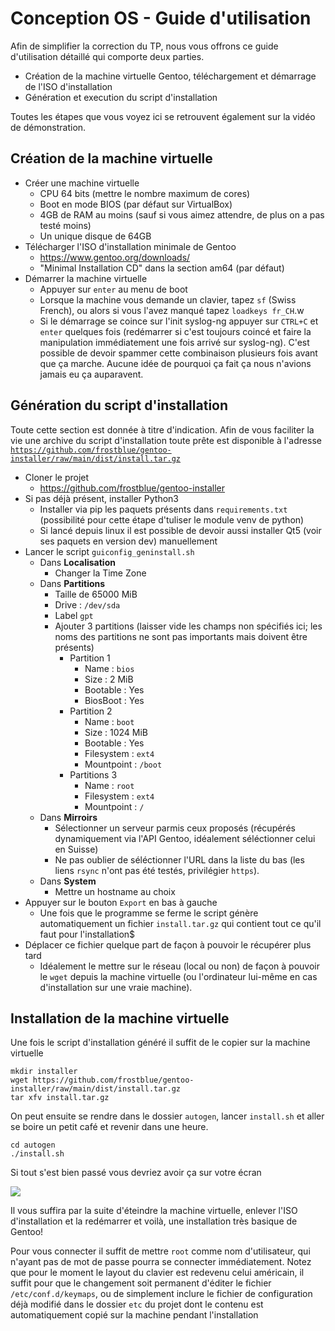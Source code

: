 # Conception OS - Guide d'utilisation

Afin de simplifier la correction du TP, nous vous offrons ce guide d'utilisation détaillé qui comporte deux parties.

- Création de la machine virtuelle Gentoo, téléchargement et démarrage de l'ISO d'installation
- Génération et execution du script d'installation

Toutes les étapes que vous voyez ici se retrouvent également sur la vidéo de démonstration.

## Création de la machine virtuelle

- Créer une machine virtuelle
    - CPU 64 bits (mettre le nombre maximum de cores)
    - Boot en mode BIOS (par défaut sur VirtualBox)
    - 4GB de RAM au moins (sauf si vous aimez attendre, de plus on a pas testé moins)
    - Un unique disque de 64GB
- Télécharger l'ISO d'installation minimale de Gentoo
    - https://www.gentoo.org/downloads/
    - "Minimal Installation CD" dans la section am64 (par défaut)
- Démarrer la machine virtuelle
    - Appuyer sur `enter` au menu de boot
    - Lorsque la machine vous demande un clavier, tapez `sf` (Swiss French), ou alors si vous l'avez manqué tapez `loadkeys fr_CH`.w
    - Si le démarrage se coince sur l'init syslog-ng appuyer sur `CTRL+C` et `enter` quelques fois (redémarrer si c'est toujours coincé et faire la manipulation immédiatement une fois arrivé sur syslog-ng). C'est possible de devoir spammer cette combinaison plusieurs fois avant que ça marche. Aucune idée de pourquoi ça fait ça nous n'avions jamais eu ça auparavent.

## Génération du script d'installation

Toute cette section est donnée à titre d'indication. Afin de vous faciliter la vie une archive du script d'installation toute prête est disponible à l'adresse [`https://github.com/frostblue/gentoo-installer/raw/main/dist/install.tar.gz`](https://github.com/frostblue/gentoo-installer/raw/main/dist/install.tar.gz)

- Cloner le projet
    - https://github.com/frostblue/gentoo-installer
- Si pas déjà présent, installer Python3
    - Installer via pip les paquets présents dans `requirements.txt`
    (possibilité pour cette étape d'tuliser le module venv de python)
    - Si lancé depuis linux il est possible de devoir aussi installer Qt5 (voir ses paquets en version dev) manuellement
- Lancer le script `guiconfig_geninstall.sh`
    - Dans **Localisation**
        - Changer la Time Zone
    - Dans **Partitions**
        - Taille de 65000 MiB
        - Drive : `/dev/sda`
        - Label `gpt`
        - Ajouter 3 partitions (laisser vide les champs non spécifiés ici; les noms des partitions ne sont pas importants mais doivent être présents)
            - Partition 1
                - Name : `bios`
                - Size : 2 MiB
                - Bootable : Yes
                - BiosBoot : Yes
            - Partition 2
                - Name : `boot`
                - Size : 1024 MiB
                - Bootable : Yes
                - Filesystem : `ext4`
                - Mountpoint : `/boot`
            - Partitions 3
                - Name : `root`
                - Filesystem : `ext4`
                - Mountpoint : `/`
    - Dans **Mirroirs**
        - Sélectionner un serveur parmis ceux proposés (récupérés dynamiquement via l'API Gentoo, idéalement séléctionner celui en Suisse)
        - Ne pas oublier de séléctionner l'URL dans la liste du bas (les liens `rsync` n'ont pas été testés, privilégier `https`).
    - Dans **System**
        - Mettre un hostname au choix
- Appuyer sur le bouton `Export` en bas à gauche
    - Une fois que le programme se ferme le script génère automatiquement un fichier `install.tar.gz` qui contient tout ce qu'il faut pour l'installation$
- Déplacer ce fichier quelque part de façon à pouvoir le récupérer plus tard
    - Idéalement le mettre sur le réseau (local ou non) de façon à pouvoir le `wget` depuis la machine virtuelle (ou l'ordinateur lui-même en cas d'installation sur une vraie machine).

## Installation de la machine virtuelle

Une fois le script d'installation généré il suffit de le copier sur la machine virtuelle

```shell=
mkdir installer
wget https://github.com/frostblue/gentoo-installer/raw/main/dist/install.tar.gz
tar xfv install.tar.gz
```

On peut ensuite se rendre dans le dossier `autogen`, lancer `install.sh` et aller se boire un petit café et revenir dans une heure.

```shell=
cd autogen
./install.sh
```
Si tout s'est bien passé vous devriez avoir ça sur votre écran

![](https://i.imgur.com/nJBwmrI.png)

Il vous suffira par la suite d'éteindre la machine virtuelle, enlever l'ISO d'installation et la redémarrer et voilà, une installation très basique de Gentoo!

Pour vous connecter il suffit de mettre `root` comme nom d'utilisateur, qui n'ayant pas de mot de passe pourra se connecter immédiatement. Notez que pour le moment le layout du clavier est redevenu celui américain, il suffit pour que le changement soit permanent d'éditer le fichier `/etc/conf.d/keymaps`, ou de simplement inclure le fichier de configuration déjà modifié dans le dossier `etc` du projet dont le contenu est automatiquement copié sur la machine pendant l'installation
